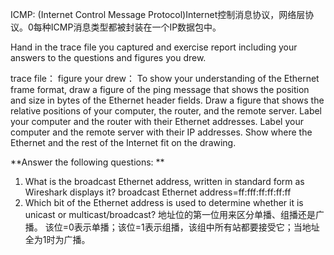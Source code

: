 ICMP: (Internet Control Message Protocol)Internet控制消息协议，网络层协议。0每种ICMP消息类型都被封装在一个IP数据包中。


Hand in the trace file you captured and exercise report including your answers to the questions and figures you drew.

trace file：
figure your drew：
To show your understanding of the Ethernet frame format, draw a figure of the ping message that shows the position and size in bytes of the Ethernet header fields. 
Draw a figure that shows the relative positions of your computer, the router, and the remote server. Label your computer and the router with their Ethernet addresses. Label your computer and the remote server with their IP addresses. Show where the Ethernet and the rest of the Internet fit on the drawing.

**Answer the following questions: **

1. What is the broadcast Ethernet address, written in standard form as Wireshark displays it?
broadcast Ethernet address=ff:fff:ff:ff:ff:ff
2. Which bit of the Ethernet address is used to determine whether it is unicast or multicast/broadcast? 
地址位的第一位用来区分单播、组播还是广播。
该位=0表示单播；该位=1表示组播，该组中所有站都要接受它；当地址全为1时为广播。

